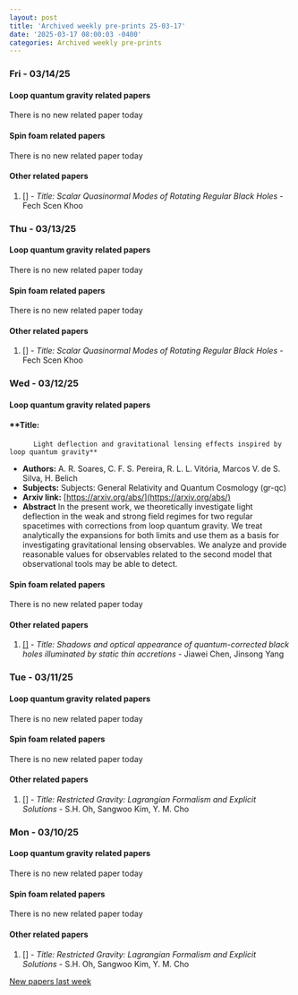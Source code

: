 ```yaml
---
layout: post
title: 'Archived weekly pre-prints 25-03-17'
date: '2025-03-17 08:00:03 -0400'
categories: Archived weekly pre-prints
---
```



### Fri - 03/14/25

#### Loop quantum gravity related papers

There is no new related paper today 

#### Spin foam related papers

There is no new related paper today 



#### Other related papers

1. [[]](https://arxiv.org/abs/) - *Title:
          Scalar Quasinormal Modes of Rotating Regular Black Holes* - Fech Scen Khoo



### Thu - 03/13/25

#### Loop quantum gravity related papers

There is no new related paper today 

#### Spin foam related papers

There is no new related paper today 



#### Other related papers

1. [[]](https://arxiv.org/abs/) - *Title:
          Scalar Quasinormal Modes of Rotating Regular Black Holes* - Fech Scen Khoo



### Wed - 03/12/25

#### Loop quantum gravity related papers

#### **Title:
          Light deflection and gravitational lensing effects inspired by loop quantum gravity**
 - **Authors:** A. R. Soares, C. F. S. Pereira, R. L. L. Vitória, Marcos V. de S. Silva, H. Belich
 - **Subjects:** Subjects:
General Relativity and Quantum Cosmology (gr-qc)
 - **Arxiv link:** [https://arxiv.org/abs/](https://arxiv.org/abs/)
 - **Abstract**
 In the present work, we theoretically investigate light deflection in the weak and strong field regimes for two regular spacetimes with corrections from loop quantum gravity. We treat analytically the expansions for both limits and use them as a basis for investigating gravitational lensing observables. We analyze and provide reasonable values for observables related to the second model that observational tools may be able to detect. 

#### Spin foam related papers

There is no new related paper today 



#### Other related papers

1. [[]](https://arxiv.org/abs/) - *Title:
          Shadows and optical appearance of quantum-corrected black holes illuminated by static thin accretions* - Jiawei Chen, Jinsong Yang



### Tue - 03/11/25

#### Loop quantum gravity related papers

There is no new related paper today 

#### Spin foam related papers

There is no new related paper today 



#### Other related papers

1. [[]](https://arxiv.org/abs/) - *Title:
          Restricted Gravity: Lagrangian Formalism and Explicit Solutions* - S.H. Oh, Sangwoo Kim, Y. M. Cho



### Mon - 03/10/25

#### Loop quantum gravity related papers

There is no new related paper today 

#### Spin foam related papers

There is no new related paper today 



#### Other related papers

1. [[]](https://arxiv.org/abs/) - *Title:
          Restricted Gravity: Lagrangian Formalism and Explicit Solutions* - S.H. Oh, Sangwoo Kim, Y. M. Cho






[New papers last week]({{site.url}}/archived/weekly/pre-prints/2025/03/10/archived_weekly_papers.html)